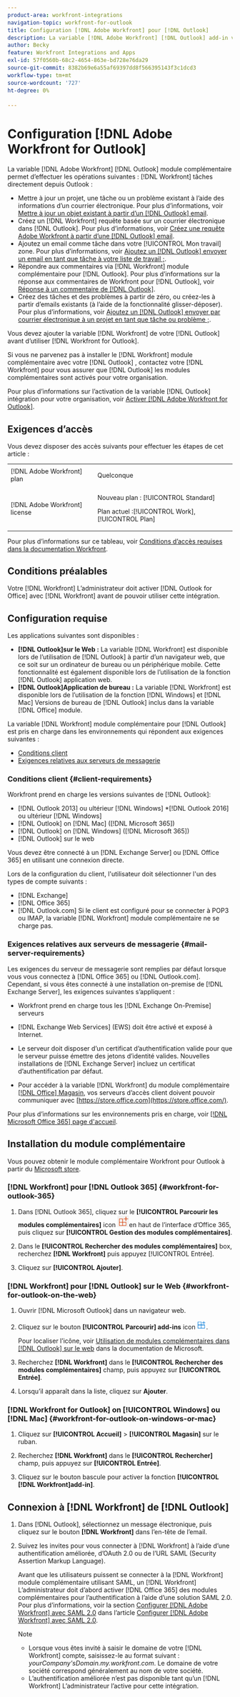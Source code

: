 ```yaml
---
product-area: workfront-integrations
navigation-topic: workfront-for-outlook
title: Configuration [!DNL Adobe Workfront] pour [!DNL Outlook]
description: La variable [!DNL Adobe Workfront] [!DNL Outlook] add-in vous permet d’effectuer la clé [!DNL Workfront] tâches directement depuis Outlook.
author: Becky
feature: Workfront Integrations and Apps
exl-id: 57f0560b-68c2-4654-863e-bd728e76da29
source-git-commit: 8382b69e6a55af69397dd8f566395143f3c1dcd3
workflow-type: tm+mt
source-wordcount: '727'
ht-degree: 0%

---
```


# Configuration [!DNL Adobe Workfront for Outlook]

<!-- Audited: 12/2023 -->

La variable [!DNL Adobe Workfront] [!DNL Outlook] module complémentaire permet d’effectuer les opérations suivantes : [!DNL Workfront] tâches directement depuis Outlook :

* Mettre à jour un projet, une tâche ou un problème existant à l’aide des informations d’un courrier électronique. Pour plus d’informations, voir [Mettre à jour un objet existant à partir d’un [!DNL Outlook] email](../../workfront-integrations-and-apps/using-workfront-with-outlook/update-an-existing-object-from-an-outlook-email.md).
* Créez un [!DNL Workfront] requête basée sur un courrier électronique dans [!DNL Outlook]. Pour plus d’informations, voir [Créez une requête Adobe Workfront à partir d’une [!DNL Outlook] email](../../workfront-integrations-and-apps/using-workfront-with-outlook/create-a-wf-request-from-an-outlook-email.md).
* Ajoutez un email comme tâche dans votre [!UICONTROL Mon travail] zone. Pour plus d’informations, voir [Ajoutez un [!DNL Outlook] envoyer un email en tant que tâche à votre liste de travail ;](../../workfront-integrations-and-apps/using-workfront-with-outlook/add-outlook-email-as-task-to-your-work-list.md).
* Répondre aux commentaires via [!DNL Workfront] module complémentaire pour [!DNL Outlook]. Pour plus d’informations sur la réponse aux commentaires de Workfront pour [!DNL Outlook], voir [Réponse à un commentaire de [!DNL Outlook]](../../workfront-integrations-and-apps/using-workfront-with-outlook/reply-to-a-comment-from-outlook.md).
* Créez des tâches et des problèmes à partir de zéro, ou créez-les à partir d’emails existants (à l’aide de la fonctionnalité glisser-déposer). Pour plus d’informations, voir [Ajoutez un [!DNL Outlook] envoyer par courrier électronique à un projet en tant que tâche ou problème ;](../../workfront-integrations-and-apps/using-workfront-with-outlook/add-outlook-email-to-project-as-task-or-issue.md).

Vous devez ajouter la variable [!DNL Workfront] de votre [!DNL Outlook] avant d’utiliser [!DNL Workfront for Outlook].

Si vous ne parvenez pas à installer le [!DNL Workfront] module complémentaire avec votre [!DNL Outlook] , contactez votre [!DNL Workfront] pour vous assurer que [!DNL Outlook] les modules complémentaires sont activés pour votre organisation.

Pour plus d’informations sur l’activation de la variable [!DNL Outlook] intégration pour votre organisation, voir [Activer [!DNL Adobe Workfront for Outlook]](../../administration-and-setup/configure-integrations/enable-workfront-for-outlook.md).

## Exigences d’accès

Vous devez disposer des accès suivants pour effectuer les étapes de cet article :

<table style="table-layout:auto"> 
 <col> 
 <col> 
 <tbody> 
  <tr> 
   <td role="rowheader">[!DNL Adobe Workfront] plan</td> 
   <td> <p>Quelconque</p> </td> 
  </tr> 
  <tr> 
   <td role="rowheader">[!DNL Adobe Workfront] license</td> 
   <td> 
   <p>Nouveau plan : [!UICONTROL Standard]</p> 
   <p>Plan actuel :[!UICONTROL Work], [!UICONTROL Plan]</p> </td> 
  </tr> 
 </tbody> 
</table>

Pour plus d’informations sur ce tableau, voir [Conditions d’accès requises dans la documentation Workfront](/help/quicksilver/administration-and-setup/add-users/access-levels-and-object-permissions/access-level-requirements-in-documentation.md).

## Conditions préalables

Votre [!DNL Workfront] L’administrateur doit activer [!DNL Outlook for Office] avec [!DNL Workfront] avant de pouvoir utiliser cette intégration.

## Configuration requise

Les applications suivantes sont disponibles :

* **[!DNL Outlook]sur le Web :** La variable [!DNL Workfront] est disponible lors de l’utilisation de [!DNL Outlook] à partir d’un navigateur web, que ce soit sur un ordinateur de bureau ou un périphérique mobile. Cette fonctionnalité est également disponible lors de l’utilisation de la fonction [!DNL Outlook] application web.
* **[!DNL Outlook]Application de bureau :** La variable [!DNL Workfront] est disponible lors de l’utilisation de la fonction [!DNL Windows] et [!DNL Mac] Versions de bureau de [!DNL Outlook] inclus dans la variable [!DNL Office] module.

La variable [!DNL Workfront] module complémentaire pour [!DNL Outlook] est pris en charge dans les environnements qui répondent aux exigences suivantes :

* [Conditions client](#client-requirements-client-requirements)
* [Exigences relatives aux serveurs de messagerie](#mail-server-requirements-mail-server-requirements)

### Conditions client {#client-requirements}

Workfront prend en charge les versions suivantes de [!DNL Outlook]:

* [!DNL Outlook 2013] ou ultérieur [!DNL Windows]
*[!DNL  Outlook 2016] ou ultérieur [!DNL Windows]
* [!DNL Outlook] on [!DNL Mac] ([!DNL Microsoft 365])
* [!DNL Outlook] on [!DNL Windows] ([!DNL Microsoft 365])
* [!DNL Outlook] sur le web

Vous devez être connecté à un [!DNL Exchange Server] ou [!DNL Office 365] en utilisant une connexion directe.

Lors de la configuration du client, l&#39;utilisateur doit sélectionner l&#39;un des types de compte suivants :

* [!DNL Exchange]
* [!DNL Office 365]
* [!DNL Outlook.com]&#x200B;**&#x200B;**&#x200B; Si le client est configuré pour se connecter à POP3 ou IMAP, la variable [!DNL Workfront] module complémentaire ne se charge pas.

### Exigences relatives aux serveurs de messagerie {#mail-server-requirements}

Les exigences du serveur de messagerie sont remplies par défaut lorsque vous vous connectez à [!DNL Office 365] ou [!DNL Outlook.com]. Cependant, si vous êtes connecté à une installation on-premise de [!DNL Exchange Server], les exigences suivantes s’appliquent :

* Workfront prend en charge tous les [!DNL Exchange On-Premise] serveurs
* [!DNL Exchange Web Services] (EWS) doit être activé et exposé à Internet.
* Le serveur doit disposer d’un certificat d’authentification valide pour que le serveur puisse émettre des jetons d’identité valides. Nouvelles installations de [!DNL Exchange Server] incluez un certificat d’authentification par défaut.

  <!--this used to be here but Dev asked for it to be taken out - logged issue for editing this article on 4-26-2023: For more information, see [Digital certificates and encryption in [!DNL Exchange 2016]](https://technet.microsoft.com/en-us/library/dd351044(v=exchg.160).aspx) and [Set-AuthConfig](https://technet.microsoft.com/en-us/library/jj215766(v=exchg.160).aspx).-->

* Pour accéder à la variable [!DNL Workfront] du module complémentaire [[!DNL Office] Magasin](https://store.office.com/), vos serveurs d’accès client doivent pouvoir communiquer avec  [https://store.office.com](https://store.office.com/).

Pour plus d’informations sur les environnements pris en charge, voir [[!DNL Microsoft Office 365] page d&#39;accueil](https://products.office.com/en-us/office-365-home).

## Installation du module complémentaire

Vous pouvez obtenir le module complémentaire Workfront pour Outlook à partir du [Microsoft store](https://appsource.microsoft.com/en-us/product/office/WA104380943?tab=Overview).

### [!DNL Workfront] pour [!DNL Outlook 365] {#workfront-for-outlook-365}

1. Dans [!DNL Outlook 365], cliquez sur le **[!UICONTROL Parcourir les modules complémentaires]** icon ![](assets/outlook-add-in-26x26.png)en haut de l’interface d’Office 365, puis cliquez sur **[!UICONTROL Gestion des modules complémentaires]**.

1. Dans le **[!UICONTROL Rechercher des modules complémentaires]** box, recherchez **[!DNL Workfront]** puis appuyez [!UICONTROL Entrée].

1. Cliquez sur **[!UICONTROL Ajouter]**.

### [!DNL Workfront] pour [!DNL Outlook] sur le Web {#workfront-for-outlook-on-the-web}

1. Ouvrir [!DNL Microsoft Outlook] dans un navigateur web.
1. Cliquez sur le bouton **[!UICONTROL Parcourir] add-ins** icon ![](assets/outlook-add-in-web-version-20x20.png).

   Pour localiser l’icône, voir [Utilisation de modules complémentaires dans [!DNL Outlook] sur le web](https://support.microsoft.com/en-us/office/using-add-ins-in-outlook-on-the-web-8f2ce816-5df4-44a5-958c-f7f9d6dabdce#bkmk_addaddinsicon) dans la documentation de Microsoft.

1. Recherchez **[!DNL Workfront]** dans le **[!UICONTROL Rechercher des modules complémentaires]** champ, puis appuyez sur **[!UICONTROL Entrée]**.

1. Lorsqu’il apparaît dans la liste, cliquez sur **Ajouter**.

### [!DNL Workfront for Outlook] on [!UICONTROL Windows] ou [!DNL Mac] {#workfront-for-outlook-on-windows-or-mac}

1. Cliquez sur **[!UICONTROL Accueil]** > **[!UICONTROL Magasin]** sur le ruban.

1. Recherchez **[!DNL Workfront]** dans le **[!UICONTROL Rechercher]** champ, puis appuyez sur **[!UICONTROL Entrée]**.

1. Cliquez sur le bouton bascule pour activer la fonction **[!UICONTROL [!DNL Workfront]add-in]**.

## Connexion à [!DNL Workfront] de [!DNL Outlook]

1. Dans [!DNL Outlook], sélectionnez un message électronique, puis cliquez sur le bouton **[!DNL Workfront]** dans l’en-tête de l’email.
1. Suivez les invites pour vous connecter à [!DNL Workfront] à l’aide d’une authentification améliorée, d’OAuth 2.0 ou de l’URL SAML (Security Assertion Markup Language).

   Avant que les utilisateurs puissent se connecter à la [!DNL Workfront] module complémentaire utilisant SAML, un [!DNL Workfront] L’administrateur doit d’abord activer [!DNL Office 365] des modules complémentaires pour l’authentification à l’aide d’une solution SAML 2.0. Pour plus d’informations, voir la section [Configurer [!DNL Adobe Workfront] avec SAML 2.0](../../administration-and-setup/add-users/single-sign-on/configure-workfront-saml-2.md#enable-saml-with-office-365) dans l’article [Configurer [!DNL Adobe Workfront] avec SAML 2.0](../../administration-and-setup/add-users/single-sign-on/configure-workfront-saml-2.md).

   >[!NOTE]
   >
   >* Lorsque vous êtes invité à saisir le domaine de votre [!DNL Workfront] compte, saisissez-le au format suivant : *yourCompany&#39;sDomain.my.workfront.com*. Le domaine de votre société correspond généralement au nom de votre société.
   >* L’authentification améliorée n’est pas disponible tant qu’un [!DNL Workfront] L’administrateur l’active pour cette intégration.

